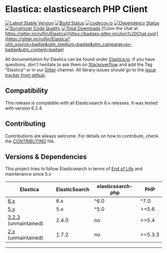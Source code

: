 Elastica: elasticsearch PHP Client
==================================

[![Latest Stable Version](https://poser.pugx.org/ruflin/Elastica/v/stable.png)](https://packagist.org/packages/ruflin/elastica)
[![Build Status](https://secure.travis-ci.org/ruflin/Elastica.png?branch=master)](http://travis-ci.org/ruflin/Elastica)
[![codecov.io](http://codecov.io/github/ruflin/Elastica/coverage.svg?branch=master)](http://codecov.io/github/ruflin/Elastica?branch=master)
[![Dependency Status](https://www.versioneye.com/php/ruflin:elastica/dev-master/badge.svg)](https://www.versioneye.com/php/ruflin:elastica/dev-master)
[![Scrutinizer Code Quality](https://scrutinizer-ci.com/g/ruflin/Elastica/badges/quality-score.png?b=master)](https://scrutinizer-ci.com/g/ruflin/Elastica/?branch=master)
[![Total Downloads](https://poser.pugx.org/ruflin/Elastica/downloads.png)](https://packagist.org/packages/ruflin/elastica)
[![Join the chat at https://gitter.im/ruflin/Elastica](https://badges.gitter.im/Join%20Chat.svg)](https://gitter.im/ruflin/Elastica?utm_source=badge&utm_medium=badge&utm_campaign=pr-badge&utm_content=badge)

All documentation for Elastica can be found under [Elastica.io](http://Elastica.io/).
If you have questions, don't hesitate to ask them on [Stackoverflow](http://stackoverflow.com/questions/tagged/elastica) and add the Tag "Elastica" or
in our [Gitter](https://gitter.im/ruflin/Elastica) channel.
All library issues should go to the [issue tracker from github](https://github.com/ruflin/Elastica/issues).


Compatibility
-------------
This release is compatible with all Elasticsearch 6.x releases. It was tested with version 6.2.4.


Contributing
------------
Contributions are always welcome. For details on how to contribute, check the [CONTRIBUTING](https://github.com/ruflin/Elastica/blob/master/CONTRIBUTING.md) file.


Versions & Dependencies
------------
This project tries to follow Elasticsearch in terms of [End of Life](https://www.elastic.co/support/eol) and maintenance since 5.x

| Elastica                                                                                | ElasticSearch | elasticsearch-php | PHP      |
| --------------------------------------------------------------------------------------- | ------------- | ----------------- | -------- |
| [6.x](https://github.com/ruflin/Elastica/tree/master)                                   | 6.x           | ^6.0              | ^7.0     |
| [5.x](https://github.com/ruflin/Elastica/tree/5.x)                                      | 5.x           | ^5.0              | \>=5.6   |
| [3.2.3](https://github.com/ruflin/Elastica/tree/3.2.3) (unmaintained)                   | 2.4.0         | no                | \>=5.4   |
| [2.x](https://github.com/ruflin/Elastica/tree/2.x) (unmaintained)                       | 1.7.2         | no                | \>=5.3.3 |
------------